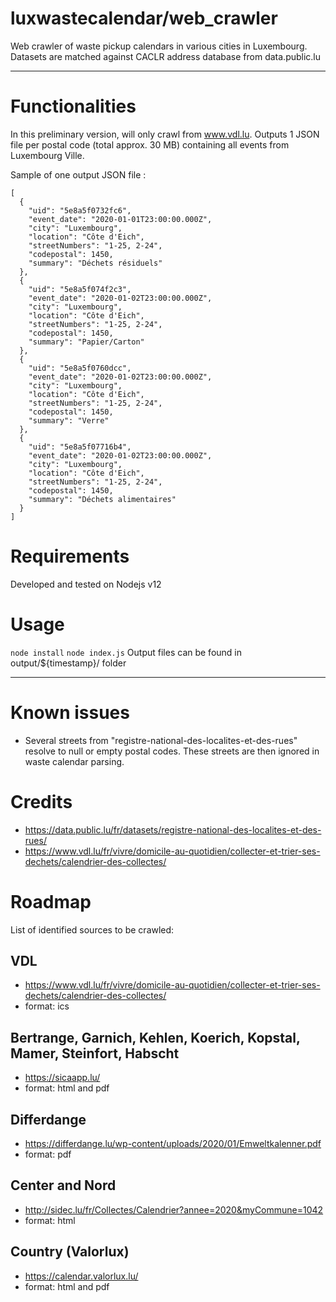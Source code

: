 # luxwastecalendar/web_crawler
Web crawler of waste pickup calendars in various cities in Luxembourg.
Datasets are matched against CACLR address database from data.public.lu

----------
# Functionalities
In this preliminary version, will only crawl from www.vdl.lu.
Outputs 1 JSON file per postal code (total approx. 30 MB) containing all events from Luxembourg Ville.

Sample of one output JSON file :
```
[
  {
    "uid": "5e8a5f0732fc6",
    "event_date": "2020-01-01T23:00:00.000Z",
    "city": "Luxembourg",
    "location": "Côte d'Eich",
    "streetNumbers": "1-25, 2-24",
    "codepostal": 1450,
    "summary": "Déchets résiduels"
  },
  {
    "uid": "5e8a5f074f2c3",
    "event_date": "2020-01-02T23:00:00.000Z",
    "city": "Luxembourg",
    "location": "Côte d'Eich",
    "streetNumbers": "1-25, 2-24",
    "codepostal": 1450,
    "summary": "Papier/Carton"
  },
  {
    "uid": "5e8a5f0760dcc",
    "event_date": "2020-01-02T23:00:00.000Z",
    "city": "Luxembourg",
    "location": "Côte d'Eich",
    "streetNumbers": "1-25, 2-24",
    "codepostal": 1450,
    "summary": "Verre"
  },
  {
    "uid": "5e8a5f07716b4",
    "event_date": "2020-01-02T23:00:00.000Z",
    "city": "Luxembourg",
    "location": "Côte d'Eich",
    "streetNumbers": "1-25, 2-24",
    "codepostal": 1450,
    "summary": "Déchets alimentaires"
  }
]
```

# Requirements
Developed and tested on Nodejs v12

# Usage
`node install`
`node index.js`
Output files can be found in output/${timestamp}/ folder


----------
# Known issues
- Several streets from "registre-national-des-localites-et-des-rues" resolve to null or empty postal codes. These streets are then ignored in waste calendar parsing.

# Credits
- https://data.public.lu/fr/datasets/registre-national-des-localites-et-des-rues/
- https://www.vdl.lu/fr/vivre/domicile-au-quotidien/collecter-et-trier-ses-dechets/calendrier-des-collectes/

# Roadmap
List of identified sources to be crawled:
## VDL
- https://www.vdl.lu/fr/vivre/domicile-au-quotidien/collecter-et-trier-ses-dechets/calendrier-des-collectes/
- format: ics

## Bertrange, Garnich, Kehlen, Koerich, Kopstal, Mamer, Steinfort, Habscht
- https://sicaapp.lu/
- format: html and pdf

## Differdange
- https://differdange.lu/wp-content/uploads/2020/01/Emweltkalenner.pdf
- format: pdf

## Center and Nord
- http://sidec.lu/fr/Collectes/Calendrier?annee=2020&myCommune=1042
- format: html

## Country (Valorlux)
- https://calendar.valorlux.lu/
- format: html and pdf
